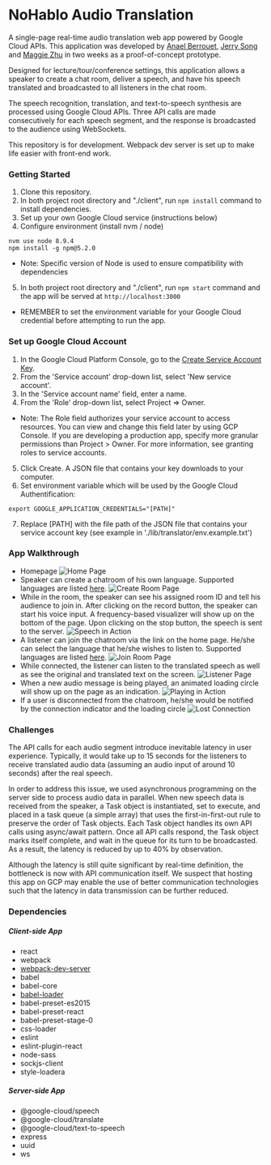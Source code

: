 NoHablo Audio Translation
=====================
A single-page real-time audio translation web app powered by Google Cloud APIs. This application was developed by [Anael Berrouet](https://github.com/AnaelBerrouet), [Jerry Song](https://github.com/jerry1646) and [Maggie Zhu](https://github.com/maggiezhu) in two weeks as a proof-of-concept prototype.

Designed for lecture/tour/conference settings, this application allows a speaker to create a chat room, deliver a speech, and have his speech translated and broadcasted to all listeners in the chat room.

The speech recognition, translation, and text-to-speech synthesis are processed using Google Cloud APIs. Three API calls are made consecutively for each speech segment, and the response is broadcasted to the audience using WebSockets.

This repository is for development. Webpack dev server is set up to make life easier with front-end work.

### Getting Started

1. Clone this repository.
2. In both project root directory and "./client", run `npm install` command to install dependencies.
3. Set up your own Google Cloud service (instructions below)
4. Configure environment (install nvm / node)
```
nvm use node 8.9.4
npm install -g npm@5.2.0
````
- Note: Specific version of Node is used to ensure compatibility with dependencies
5. In both project root directory and "./client", run `npm start` command and the app will be served at `http://localhost:3000`
- REMEMBER to set the environment variable for your Google Cloud credential before attempting to run the app.


### Set up Google Cloud Account
1. In the Google Cloud Platform Console, go to the [Create Service Account Key](https://console.cloud.google.com/apis/credentials/serviceaccountkey?_ga=2.104477824.-1895077828.1541163389 "Go to create service account key page").
2. From the 'Service account' drop-down list, select 'New service account'.
3. In the 'Service account name' field, enter a name.
4. From the 'Role' drop-down list, select Project => Owner.
- Note: The Role field authorizes your service account to access resources. You can view and change this field later by using GCP Console. If you are developing a production app, specify more granular permissions than Project > Owner. For more information, see granting roles to service accounts.
5. Click Create. A JSON file that contains your key downloads to your computer.
6. Set environment variable which will be used by the Google Cloud Authentification:
```
export GOOGLE_APPLICATION_CREDENTIALS="[PATH]"
```
7. Replace [PATH] with the file path of the JSON file that contains your service account key (see example in './lib/translator/env.example.txt')

### App Walkthrough
- Homepage
![Home Page](https://github.com/jerry1646/NoHablo-Translation-App/blob/master/docs/screenshots/homepage.png)
- Speaker can create a chatroom of his own language. Supported languages are listed [here](https://cloud.google.com/speech-to-text/docs/languages).
![Create Room Page](https://github.com/jerry1646/NoHablo-Translation-App/blob/master/docs/screenshots/Create-Room.png)
- While in the room, the speaker can see his assigned room ID and tell his audience to join in. After clicking on the record button, the speaker can start his voice input. A frequency-based visualizer will show up on the bottom of the page. Upon clicking on the stop button, the speech is sent to the server.
![Speech in Action](https://github.com/jerry1646/NoHablo-Translation-App/blob/master/docs/screenshots/Speech-in-Action.png)
- A listener can join the chatroom via the link on the home page. He/she can select the language that he/she wishes to listen to. Supported languages are listed [here](https://cloud.google.com/text-to-speech/docs/voices).
![Join Room Page](https://github.com/jerry1646/NoHablo-Translation-App/blob/master/docs/screenshots/Join-Room.png)
- While connected, the listener can listen to the translated speech as well as see the original and translated text on the screen.
![Listener Page](https://github.com/jerry1646/NoHablo-Translation-App/blob/master/docs/screenshots/Listener-Screen.png)
- When a new audio message is being played, an animated loading circle will show up on the page as an indication.
![Playing in Action](https://github.com/jerry1646/NoHablo-Translation-App/blob/master/docs/screenshots/Playing-in-Action.png)
- If a user is disconnected from the chatroom, he/she would be notified by the connection indicator and the loading circle
![Lost Connection](https://github.com/jerry1646/NoHablo-Translation-App/blob/master/docs/screenshots/Lost-Connection-Indication.png)

### Challenges
The API calls for each audio segment introduce inevitable latency in user experience. Typically, it would take up to 15 seconds for the listeners to receive translated audio data (assuming an audio input of around 10 seconds) after the real speech.

In order to address this issue, we used asynchronous programming on the server side to process audio data in parallel. When new speech data is received from the speaker, a Task object is instantiated, set to execute, and placed in a task queue (a simple array) that uses the first-in-first-out rule to preserve the order of Task objects. Each Task object handles its own API calls using async/await pattern. Once all API calls respond, the Task object marks itself complete, and wait in the queue for its turn to be broadcasted. As a result, the latency is reduced by up to 40% by observation.

Although the latency is still quite significant by real-time definition, the bottleneck is now with API communication itself. We suspect that hosting this app on GCP may enable the use of better communication technologies such that the latency in data transmission can be further reduced.

### Dependencies

##### Client-side App
* react
* webpack
* [webpack-dev-server](https://github.com/webpack/webpack-dev-server)
* babel
* babel-core
* [babel-loader](https://github.com/babel/babel-loader)
* babel-preset-es2015
* babel-preset-react
* babel-preset-stage-0
* css-loader
* eslint
* eslint-plugin-react
* node-sass
* sockjs-client
* style-loadera

##### Server-side App
* @google-cloud/speech
* @google-cloud/translate
* @google-cloud/text-to-speech
* express
* uuid
* ws